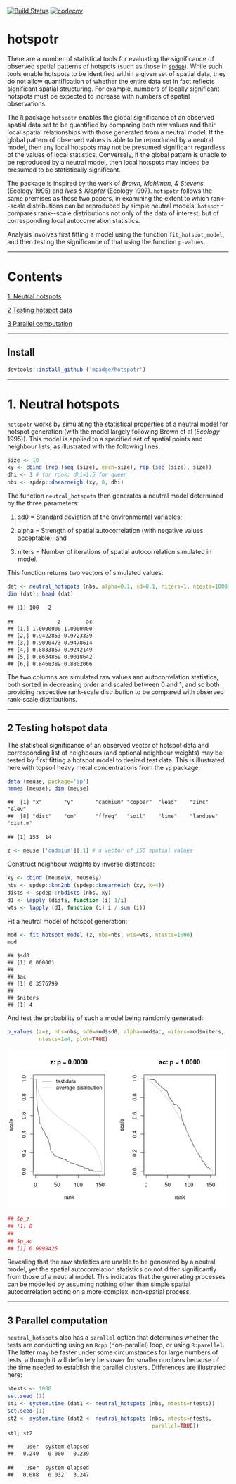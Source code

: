 [![Build Status](https://travis-ci.org/mpadge/hotspotr.svg?branch=master)](https://travis-ci.org/mpadge/hotspotr) [![codecov](https://codecov.io/gh/mpadge/hotspotr/branch/master/graph/badge.svg)](https://codecov.io/gh/mpadge/hotspotr)

hotspotr
========

There are a number of statistical tools for evaluating the significance of observed spatial patterns of hotspots (such as those in [`spdep`](https://cran.r-project.org/package=spdep)). While such tools enable hotspots to be identified within a given set of spatial data, they do not allow quantification of whether the entire data set in fact reflects significant spatial structuring. For example, numbers of locally significant hotspots must be expected to increase with numbers of spatial observations.

The `R` package `hotspotr` enables the global significance of an observed spatial data set to be quantified by comparing both raw values and their local spatial relationships with those generated from a neutral model. If the global pattern of observed values is able to be reproduced by a neutral model, then any local hotspots may not be presumed significant regardless of the values of local statistics. Conversely, if the global pattern is unable to be reproduced by a neutral model, then local hotspots may indeed be presumed to be statistically significant.

The package is inspired by the work of *Brown, Mehlman, & Stevens* (Ecology 1995) and *Ives & Klopfer* (Ecology 1997). `hotspotr` follows the same premises as these two papers, in examining the extent to which rank--scale distributions can be reproduced by simple neutral models. `hotspotr` compares rank--scale distributions not only of the data of interest, but of corresponding local autocorrelation statistics.

Analysis involves first fitting a model using the function `fit_hotspot_model`, and then testing the significance of that using the function `p-values`.

------------------------------------------------------------------------

Contents
========

[1. Neutral hotspots](#1-neutral)

[2 Testing hotspot data](#2-hotspot-test)

[3 Parallel computation](#3-parallel)

------------------------------------------------------------------------

Install
-------

``` r
devtools::install_github ('mpadge/hotspotr')
```

------------------------------------------------------------------------

<a name="1-neutral"></a>1. Neutral hotspots
===========================================

`hotspotr` works by simulating the statistical properties of a neutral model for hotspot generation (with the model largely following Brown et al (*Ecology* 1995)). This model is applied to a specified set of spatial points and neighbour lists, as illustrated with the following lines.

``` r
size <- 10
xy <- cbind (rep (seq (size), each=size), rep (seq (size), size))
dhi <- 1 # for rook; dhi=1.5 for queen
nbs <- spdep::dnearneigh (xy, 0, dhi)
```

The function `neutral_hotspots` then generates a neutral model determined by the three parameters:

1.  sd0 = Standard deviation of the environmental variables;

2.  alpha = Strength of spatial autocorrelation (with negative values acceptable); and

3.  niters = Number of iterations of spatial autocorrelation simulated in model.

This function returns two vectors of simulated values:

``` r
dat <- neutral_hotspots (nbs, alpha=0.1, sd=0.1, niters=1, ntests=1000)
dim (dat); head (dat)
```

    ## [1] 100   2

    ##              z        ac
    ## [1,] 1.0000000 1.0000000
    ## [2,] 0.9422853 0.9723339
    ## [3,] 0.9090473 0.9478614
    ## [4,] 0.8833857 0.9242149
    ## [5,] 0.8634859 0.9018642
    ## [6,] 0.8468389 0.8802066

The two columns are simulated raw values and autocorrelation statistics, both sorted in decreasing order and scaled between 0 and 1, and so both providing respective rank-scale distribution to be compared with observed rank-scale distributions.

------------------------------------------------------------------------

<a name="2-hotspot-test"></a>2 Testing hotspot data
---------------------------------------------------

The statistical significance of an observed vector of hotspot data and corresponding list of neighbours (and optional neighbour weights) may be tested by first fitting a hotspot model to desired test data. This is illustrated here with topsoil heavy metal concentrations from the `sp` package:

``` r
data (meuse, package='sp') 
names (meuse); dim (meuse)
```

    ##  [1] "x"       "y"       "cadmium" "copper"  "lead"    "zinc"    "elev"   
    ##  [8] "dist"    "om"      "ffreq"   "soil"    "lime"    "landuse" "dist.m"

    ## [1] 155  14

``` r
z <- meuse ['cadmium'][,1] # a vector of 155 spatial values
```

Construct neighbour weights by inverse distances:

``` r
xy <- cbind (meuse$x, meuse$y)
nbs <- spdep::knn2nb (spdep::knearneigh (xy, k=4))
dists <- spdep::nbdists (nbs, xy)
d1 <- lapply (dists, function (i) 1/i)
wts <- lapply (d1, function (i) i / sum (i))
```

Fit a neutral model of hotspot generation:

``` r
mod <- fit_hotspot_model (z, nbs=nbs, wts=wts, ntests=1000)
mod
```

    ## $sd0
    ## [1] 0.000001
    ## 
    ## $ac
    ## [1] 0.3576799
    ## 
    ## $niters
    ## [1] 4

And test the probability of such a model being randomly generated:

``` r
p_values (z=z, nbs=nbs, sd0=mod$sd0, alpha=mod$ac, niters=mod$niters,
          ntests=1e4, plot=TRUE)
```

![](fig/p-values.png)

``` r
## $p_z
## [1] 0
## 
## $p_ac
## [1] 0.9999425
```

Revealing that the raw statistics are unable to be generated by a neutral model, yet the spatial autocorrelation statistics do not differ significantly from those of a neutral model. This indicates that the generating processes can be modelled by assuming nothing other than simple spatial autocorrelation acting on a more complex, non-spatial process.

------------------------------------------------------------------------

<a name="3-parallel"></a>3 Parallel computation
-----------------------------------------------

`neutral_hotspots` also has a `parallel` option that determines whether the tests are conducting using an `Rcpp` (non-parallel) loop, or using `R:parellel`. The latter may be faster under some circumstances for large numbers of tests, although it will definitely be slower for smaller numbers because of the time needed to establish the parallel clusters. Differences are illustrated here:

``` r
ntests <- 1000
set.seed (1)
st1 <- system.time (dat1 <- neutral_hotspots (nbs, ntests=ntests))
set.seed (1)
st2 <- system.time (dat2 <- neutral_hotspots (nbs, ntests=ntests,
                                              parallel=TRUE))
st1; st2
```

    ##    user  system elapsed 
    ##   0.240   0.000   0.239

    ##    user  system elapsed 
    ##   0.088   0.032   3.247
